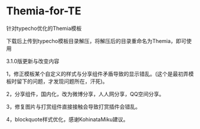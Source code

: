# Themia-for-TE
针对typecho优化的Themia模板

下载后上传到typecho模板目录解压，将解压后的目录重命名为Themia，即可使用

3.1.0版更新与改变内容

1，修正模板某个自定义的样式与分享组件矛盾导致的显示错乱。(这个是最初弄模板时留下的问题，才发现问题所在，汗死)。

2，分享组件，国内化，改为微博分享，人人网分享，QQ空间分享。

3，修复图片与打赏组件直接接触会导致打赏插件会错乱。

4，blockquote样式优化，感谢KohinataMiku建议。
